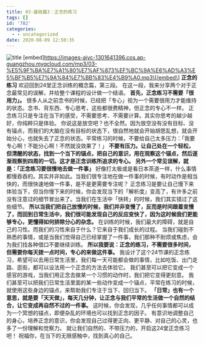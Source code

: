 ```yaml
---
title: 03-基础篇3：正念的练习
tags: []
id: '782'
categories:
  - - uncategorized
date: 2020-08-09 12:50:35
---
```


![title](https://images-aiyc-1301641396.cos.ap-guangzhou.myqcloud.com/20200809124359.png) \[embed\]https://images-aiyc-1301641396.cos.ap-guangzhou.myqcloud.com/mp3/03-%E5%9F%BA%E7%A1%80%E7%AF%873%EF%BC%9A%E6%AD%A3%E5%BF%B5%E7%9A%84%E7%BB%83%E4%B9%A0.mp3\[/embed\] **正念的练习** 欢迎回到24堂正念训练的概念篇，第三段。 在这一段，我来分享两个对于正念最常见的误解，并给整个课程的设计做一个结语。 **首先，正念练习不需要「很用力」。** 很多人从之前念书的时候，已经把「专心」视为一个需要很用力才能维持的状态。念书、背东西、专心思考，这些都很费精神，但正念的专心不一样。 正念练习只是专注在当下的感受，不需要思考、不需要计算。其实你思考的越少越好，你纯粹只是体验。 你说这是放空吧？也不全然。因为放空没有没有目标、没有锚点，而我们的大脑在没有目标的状态下，很自然地就会开始胡思乱想，就会开始分心，也就失去了正念的状态。平常练习的时候，不要给自己太多压力：「我要专心啊！不能分心啊！不然就没效果了！」 **不要有压力。让自己处在一个轻松，但清醒的状态，找到一个当下的锚点，把自己的意识，用在观察这个锚点，然后逐渐观察到四周的一切。这才是正念训练所追求的专心。** **另外一个常见误解，就是：「正念练习要很慢地去做一件事」** 好像打太极或是看日本茶道一样，什么事情都慢吞吞的。其实并非如此。当我们很专注地在做一件事的时候，有时动作是相当快的，而很快速地做一件事，是不是更需要专注呢？ 正念练习是要让自己慢下来体验当下，但当你慢下来的时候，你会发现当下的「解析度」变高了，有许多之前没有注意过的细节冒出来了。当我们在生活中「快转」的时候，我们其实错过了这些细节。 **所以当我们把自己放慢的时候，我们并非变慢了，反而是时间跟着变慢了，而回到日常生活中，我们很可能发现自己的反应变快了，因为这时候我们更能够专心，更懂得如何排除分心的杂念。** 在训练的时候，我们最大的障碍，就是自己的习性。而我们的习性来自于什么？它来自于我们成长的过程。 当我们碰到不熟悉的事情，或是当我们觉得自己已经掌握了一件事，我们那种不耐烦或焦虑，会为我们找各种借口不要继续训练。 **所以我要说：正念的练习，不需要很多时间，但需要你每天拨一点时间，专心的来做这件事。** 我设计了这个24节课的正念练习，希望可以去用日常生活里，我们每一天可能都会做的事情，比如吃饭、出门走路、逛街，都可以设法用一个正念的方法去体验它。 我们甚至可以把它变成一个感官的游戏，当我们用正念去做某一个习惯的动作时，我们把它变得更刻意。 我们甚至可以把我们日常生活里面的某一些动作变成一个锚点，平常在练习的时候，就使用这些身边的锚点，来帮助我们专注于当下、回归当下。 **「日常」也有一个意思，就是要「天天做」，每天几分钟，让正念与我们平常的生活做一个自然的结合，让它变成再自然不过的一件事。** 这时候，你会发现，几乎任何事情都可以成为一个冥想的锚点，即便杂乱的环境也可以找到正念的因子。 有意识地调整自己的身心，培养正念的意识，你会发现自己过得更正向、更平静、对自己的心灵，也多了一份理解和觉察力。 就让我们自然的、不带压力的，开启这24堂正念练习吧！ 祝福你，在当下的无限感触中，找到真心的自己。